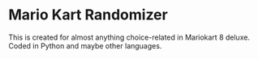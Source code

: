 # Mario Kart Randomizer

This is created for almost anything choice-related in Mariokart 8 deluxe. Coded in Python and maybe other languages.
